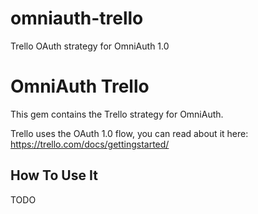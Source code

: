 omniauth-trello
===============

Trello OAuth strategy for OmniAuth 1.0 

# OmniAuth Trello

This gem contains the Trello strategy for OmniAuth.

Trello uses the OAuth 1.0 flow, you can read about it here: https://trello.com/docs/gettingstarted/

## How To Use It

TODO